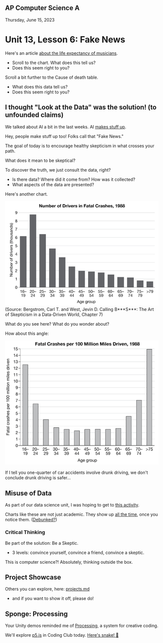 ## AP Computer Science A

Thursday, June 15, 2023

# Unit 13, Lesson 6: Fake News

Here's an article [about the life expectancy of musicians](https://theconversation.com/music-to-die-for-how-genre-affects-popular-musicians-life-expectancy-36660).

- Scroll to the chart. What does this tell us?
- Does this seem right to you?

Scroll a bit further to the Cause of death table.

- What does this data tell us?
- Does this seem right to you?

## I thought "Look at the Data" was the solution! (to unfounded claims)

We talked about AI a bit in the last weeks. AI [makes stuff up](https://www.wired.com/story/ai-has-a-hallucination-problem-thats-proving-tough-to-fix/).

Hey, people make stuff up too! Folks call that "Fake News."

The goal of today is to encourage healthy skepticism in what crosses your path.

What does it mean to be skeptical?

To discover the truth, we just consult the data, right?

- Is there data? Where did it come from? How was it collected?
- What aspects of the data are presented?

Here's another chart.

![Drivers in 1988](data/drivers1.png)
(Source: Bergstrom, Carl T. and West, Jevin D. Calling B\*\*\*S\*\*\*: The Art of Skepticism in a Data-Driven World, Chapter 7)

What do you see here? What do you wonder about?

How about this angle:

![Drivers in 1988](data/drivers2.png)

If I tell you one-quarter of car accidents involve drunk driving, we don't conclude drunk driving is safer...

## Misuse of Data

As part of our data science unit, I was hoping to get to [this activity](https://docs.google.com/presentation/d/1-sGAeM1lMEDjN7AEejci4Fm8-xEBpM2m4hmdvFrxW_U/edit?usp=sharing).

Charts like these are not just academic. They show up [all the time](https://twitter.com/erikbryn/status/1655943604773482499), once you notice them. ([Debunked?](https://slatestarcodex.com/2016/03/07/reverse-voxsplaining-prison-and-mental-illness/))

### Critical Thinking

Be part of the solution: Be a Skeptic.

- 3 levels: convince yourself, convince a friend, convince a skeptic.

This is computer science?! Absolutely, thinking outside the box.

## Project Showcase

Others you can explore, here: [projects.md](projects.md)

- and if you want to show it off, please do!

## Sponge: Processing

Your Unity demos reminded me of [Processing](https://processing.org/), a system for creative coding.

We'll explore [p5.js](https://p5js.org/) in Coding Club today. [Here's snake! 🐍](https://editor.p5js.org/p5/sketches/Interaction:_snake)
